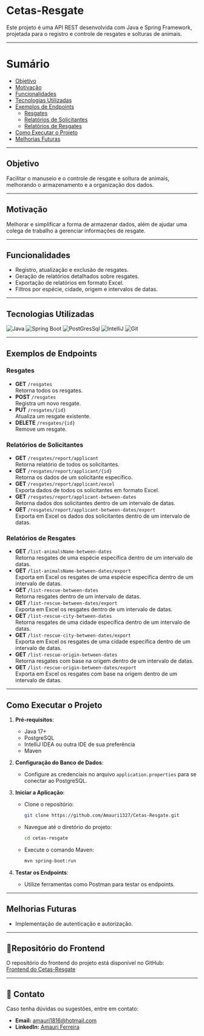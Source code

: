 # Cetas-Resgate

Este projeto é uma API REST desenvolvida com Java e Spring Framework, projetada para o registro e controle de resgates e solturas de animais.

---

# Sumário

- [Objetivo](#objetivo)
- [Motivação](#motivação)
- [Funcionalidades](#funcionalidades)
- [Tecnologias Utilizadas](#tecnologias-utilizadas)
- [Exemplos de Endpoints](#exemplos-de-endpoints)
    - [Resgates](#resgates)
    - [Relatórios de Solicitantes](#relatórios-de-solicitantes)
    - [Relatórios de Resgates](#relatórios-de-resgates)
- [Como Executar o Projeto](#como-executar-o-projeto)
- [Melhorias Futuras](#melhorias-futuras)

---

## Objetivo

Facilitar o manuseio e o controle de resgate e soltura de animais, melhorando o armazenamento e a organização dos dados.

---

## Motivação

Melhorar e simplificar a forma de armazenar dados, além de ajudar uma colega de trabalho a gerenciar informações de resgate.

---

## Funcionalidades

- Registro, atualização e exclusão de resgates.
- Geração de relatórios detalhados sobre resgates.
- Exportação de relatórios em formato Excel.
- Filtros por espécie, cidade, origem e intervalos de datas.

---

## Tecnologias Utilizadas

![Java](https://img.shields.io/badge/Java-ED8B00?style=for-the-badge&logo=openjdk&logoColor=white)
![Spring Boot](https://img.shields.io/badge/Spring-6DB33F?style=for-the-badge&logo=spring&logoColor=white)
![PostGresSql](https://img.shields.io/badge/PostgreSQL-316192?style=for-the-badge&logo=postgresql&logoColor=white)
![IntelliJ](https://img.shields.io/badge/IntelliJ_IDEA-000000.svg?style=for-the-badge&logo=intellij-idea&logoColor=white)
![Git](https://img.shields.io/badge/GIT-E44C30?style=for-the-badge&logo=git&logoColor=white)

---

## Exemplos de Endpoints

### Resgates
- **GET** `/resgates`  
  Retorna todos os resgates.
- **POST** `/resgates`  
  Registra um novo resgate.
- **PUT** `/resgates/{id}`  
  Atualiza um resgate existente.
- **DELETE** `/resgates/{id}`  
  Remove um resgate.

### Relatórios de Solicitantes
- **GET** `/resgates/report/applicant`  
  Retorna relatório de todos os solicitantes.
- **GET** `/resgates/report/applicant/{id}`  
  Retorna os dados de um solicitante específico.
- **GET** `/resgates/report/applicant/excel`  
  Exporta dados de todos os solicitantes em formato Excel.
- **GET** `/resgates/report/applicant-between-dates`  
  Retorna dados dos solicitantes dentro de um intervalo de datas.
- **GET** `/resgates/report/applicant-between-dates/export`  
  Exporta em Excel os dados dos solicitantes dentro de um intervalo de datas.

### Relatórios de Resgates
- **GET** `/list-animalsName-between-dates`  
  Retorna resgates de uma espécie específica dentro de um intervalo de datas.
- **GET** `/list-animalsName-between-dates/export`  
  Exporta em Excel os resgates de uma espécie específica dentro de um intervalo de datas.
- **GET** `/list-rescue-between-dates`  
  Retorna resgates dentro de um intervalo de datas.
- **GET** `/list-rescue-between-dates/export`  
  Exporta em Excel os resgates dentro de um intervalo de datas.
- **GET** `/list-rescue-city-between-dates`  
  Retorna resgates de uma cidade específica dentro de um intervalo de datas.
- **GET** `/list-rescue-city-between-dates/export`  
  Exporta em Excel os resgates de uma cidade específica dentro de um intervalo de datas.
- **GET** `/list-rescue-origin-between-dates`  
  Retorna resgates com base na origem dentro de um intervalo de datas.
- **GET** `/list-rescue-origin-between-dates/export`  
  Exporta em Excel os resgates com base na origem dentro de um intervalo de datas.

---

## Como Executar o Projeto

1. **Pré-requisitos**:
    - Java 17+
    - PostgreSQL
    - IntelliJ IDEA ou outra IDE de sua preferência
    - Maven

2. **Configuração do Banco de Dados**:
    - Configure as credenciais no arquivo `application.properties` para se conectar ao PostgreSQL.

3. **Iniciar a Aplicação**:
    - Clone o repositório:
      ```bash
      git clone https://github.com/Amauri1327/Cetas-Resgate.git
      ```
    - Navegue até o diretório do projeto:
      ```bash
      cd cetas-resgate
      ```
    - Execute o comando Maven:
      ```bash
      mvn spring-boot:run
      ```

4. **Testar os Endpoints**:
    - Utilize ferramentas como Postman para testar os endpoints.

---

## Melhorias Futuras

- Implementação de autenticação e autorização.

---

## 🔗Repositório do Frontend

O repositório do frontend do projeto está disponível no GitHub:  
[Frontend do Cetas-Resgate](https://github.com/Amauri1327/Front-end-Cetas-Resgate)

---

## 📧 Contato

Caso tenha dúvidas ou sugestões, entre em contato:

- **Email:** amauri1816@hotmail.com
- **LinkedIn:** [Amauri Ferreira](https://www.linkedin.com/in/amauri-ferreira/)  
